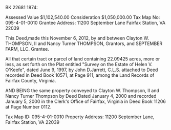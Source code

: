 BK 22681 1874:

Assessed Value $1,102,540.00
Consideration $1,050,000.00
Tax Map No: 095-4-01-0010
Grantee Address:
11200 September Lane
Fairfax Station, VA 22039

This Deed,made this November 6, 2012, by and between Clayton W.
THOMPSON, II and Nancy Turner THOMPSON, Grantors, and SEPTEMBER FARM, LLC.
Grantee.


All that certain tract or parcel of land containing 22.09425 acres, more or less, as
set forth on the Plat entitled "Survey on the Estate of Helen V. O'Keefe", dated
June 9, 1997, by John D.Jarrett, C.L.S. attached to Deed recorded in Deed
Book 10571, at Page 911, among the Land Records of Fairfax County, Virginia.

AND BEING the same property conveyed to Clayton W. Thompson, II and
Nancy Turner Thompson by Deed Dated January 4, 2000 and recorded
January 5, 2000 in the Clerk's Office of Fairfax, Virginia in Deed Book 11206 at
Page Number 0112.

Tax Map ID: 095-4-01-0010
Property Address: 11200 September Lane, Fairfax Station, VA 22039
